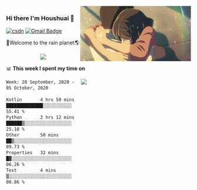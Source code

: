 <img  align='right' height="150" src="https://github.com/LikeRainDay/LikeRainDay/blob/master/pic/img_rain_1.gif?raw=true">



### Hi there I'm Houshuai :lemon:

[![csdn](https://img.shields.io/badge/-csdn-c14438?style=flat-square&logo=c&logoColor=white)](https://blog.csdn.net/qq_15807167)
[![Gmail Badge](https://img.shields.io/badge/-gmail-c14438?style=flat-square&logo=Gmail&logoColor=white&link=mailto:houshuai0816@gmail.com)](mailto:houshuai0816@gmail.com)

🚀Welcome to the rain planet🌎

<center>
<img align='center'  src="https://source.unsplash.com/random/1200x600">
</center>

📊 **This week I spent my time on**

<img align='right'   width="300" src="https://github-readme-stats.vercel.app/api?username=LikeRainDay&show_icons=true&title_color=fff&icon_color=79ff97&text_color=9f9f9f&bg_color=151515">

<!--START_SECTION:waka-->
```text
Week: 28 September, 2020 - 05 October, 2020

Kotlin       4 hrs 50 mins   ██████████████░░░░░░░░░░░   55.41 % 
Python       2 hrs 12 mins   ██████▒░░░░░░░░░░░░░░░░░░   25.18 % 
Other        50 mins         ██▒░░░░░░░░░░░░░░░░░░░░░░   09.73 % 
Properties   32 mins         █▓░░░░░░░░░░░░░░░░░░░░░░░   06.26 % 
Text         4 mins          ▒░░░░░░░░░░░░░░░░░░░░░░░░   00.86 % 
```
<!--END_SECTION:waka-->
